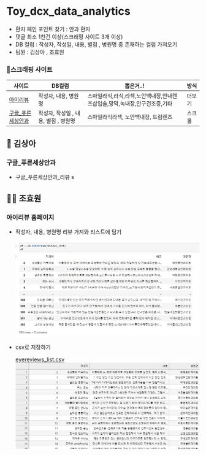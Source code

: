 # Toy_dcx_data_analytics
- 환자 페인 포인트 찾기 : 안과 환자
- 댓글 최소 1천건 이상(스크래핑 사이트 3개 이상)
- DB 컬럼 : 작성자, 작성일, 내용, 별점 , 병원명 중 존재하는 컬럼 가져오기
- 팀원 : 김상아 , 조효원 

### 📑스크래핑 사이트
| 사이트 | DB컬럼 | 뽑은거..! |방식 | 
| -- | -- | -- | --|
| [아이리뷰](https://xn--oy2b21f01h9lc.com/)  | 작성자, 내용,  병원명 | 스마일라식,라식,라섹,노안백내장,안내렌즈삽입술,망막,녹내장,안구건조증,기타 | 더보기 | 
| [구글_푸른세상안과](https://www.google.com/search?q=%ED%91%B8%EB%A5%B8%EC%84%B8%EC%83%81%EC%95%88%EA%B3%BC%EC%9D%B8%EC%B2%9C&sca_esv=564238075&biw=1283&bih=821&tbm=lcl&sxsrf=AB5stBgpa9UHUzKxElUOy8pcmUItR49ZsA%3A1694401294025&ei=DoP-ZNGUAcHb-QaI7oC4BQ&ved=0ahUKEwjR0_LZyKGBAxXBbd4KHQg3AFcQ4dUDCAk&uact=5&oq=%ED%91%B8%EB%A5%B8%EC%84%B8%EC%83%81%EC%95%88%EA%B3%BC%EC%9D%B8%EC%B2%9C&gs_lp=Eg1nd3Mtd2l6LWxvY2FsIhjtkbjrpbjshLjsg4HslYjqs7zsnbjsspwyAhAmMgIQJjICECZIpilQqwlY8iZwCHgAkAECmAFroAGWDaoBBDE3LjK4AQPIAQD4AQHCAgQQIxgnwgIFEAAYgATCAgoQABiABBgUGIcCwgIHEAAYigUYQ8ICBBAAGAPCAgsQABiABBixAxiDAcICBxAAGA0YgASIBgE&sclient=gws-wiz-local#rlfi=hd:;si:17075660981150999360,l,ChjtkbjrpbjshLjsg4HslYjqs7zsnbjsspxI1OflheeAgIAIWi8QABABEAIYABgBGAIYAyIb7ZG466W4IOyEuOyDgSDslYjqs7wg7J247LKcKgIIApIBD29waHRoYWxtb2xvZ2lzdKoBRBABMh8QASIbd-9OFehOaJTc2c2DULaHO3By6LkZqZLWtf1DMh8QAiIb7ZG466W4IOyEuOyDgSDslYjqs7wg7J247LKc;mv:[[37.44377917731903,126.70182128533088],[37.44341922268097,126.70136791466909]])  | 작성자, 작성일 , 내용, 별점 , 병원명 | 스마일라식라섹, 노안백내장, 드림렌즈 |스크롤 | 

## 👩 김상아
### 구글_푸른세상안과
- 구글_푸른세상안과_리뷰
s

## 👩🏻 조효원
### 아이리뷰 홈페이지 
- 작성자, 내용, 병원명 리뷰 가져와 리스트에 담기

  <img src="./images/병원리뷰.JPG" width="600" >

- csv로 저장하기 

     [eyereviews_list.csv](./datasets/eyereviews_list.csv)
  <img src="./images/csv.JPG" width="600">










